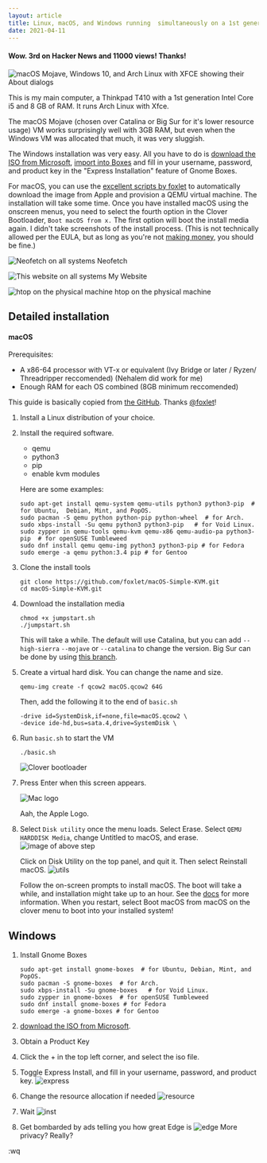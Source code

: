 ```yaml
---
layout: article
title: Linux, macOS, and Windows running  simultaneously on a 1st generation Core i5 and 8GB RAM
date: 2021-04-11
---
```

#### Wow. 3rd on Hacker News and 11000 views! Thanks!
![macOS Mojave, Windows 10, and Arch Linux with XFCE showing their About dialogs](/uploads/vm/sysinfo-fs8.png)

This is my main computer, a Thinkpad T410 with a 1st generation Intel Core i5 and 8 GB of RAM. It runs Arch Linux with Xfce.

The macOS Mojave (chosen over Catalina or Big Sur for it's lower resource usage) VM works surprisingly well with 3GB RAM, but even when the Windows VM was allocated that much, it was very sluggish. 

The Windows installation was very easy. All you have to do is [download the ISO from Microsoft](https://www.microsoft.com/en-us/software-download/windows10ISO), [import into Boxes](https://help.gnome.org/users/gnome-boxes/stable/create.html.en) and fill in your username, password, and product key in the "Express Installation" feature of Gnome Boxes.

For macOS, you can use the [excellent scripts by foxlet](https://github.com/foxlet/macOS-Simple-KVM) to automatically download the image from Apple and provision a QEMU virtual machine. The installation will take some time. Once you have installed macOS using the onscreen menus, you need to select the fourth option in the Clover Bootloader, `Boot macOS from x.` The first option will boot the install media again. I didn't take screenshots of the install process. (This is not technically allowed per the EULA, but as long as you're not [making money,](https://en.wikipedia.org/wiki/Psystar_Corporation) you should be fine.)



![Neofetch on all systems](/uploads/vm/neofetch-fs8.png)
Neofetch

![This website on all systems](/uploads/vm/lukesempire-fs8.png)
My Website

![htop on the physical machine](/uploads/vm/htop-fs8.png)
htop on the physical machine

## Detailed installation
#### macOS

Prerequisites:
- A x86-64 processor with VT-x or equivalent (Ivy Bridge or later / Ryzen/ Threadripper reccomended) (Nehalem did work for me)
- Enough RAM for each OS combined (8GB minimum reccomended)

This guide is basically copied from [the GitHub](https://github.com/foxlet/macOS-Simple-KVM). Thanks [@foxlet](https://github.com/foxlet)!
1. Install a Linux distribution of your choice.
2. Install the required software.
    - qemu
    - python3
    - pip
    - enable kvm modules

    Here are some examples:
    ```
    sudo apt-get install qemu-system qemu-utils python3 python3-pip  # for Ubuntu,  Debian, Mint, and PopOS.
    sudo pacman -S qemu python python-pip python-wheel  # for Arch.
    sudo xbps-install -Su qemu python3 python3-pip   # for Void Linux.
    sudo zypper in qemu-tools qemu-kvm qemu-x86 qemu-audio-pa python3-pip  # for openSUSE Tumbleweed
    sudo dnf install qemu qemu-img python3 python3-pip # for Fedora
    sudo emerge -a qemu python:3.4 pip # for Gentoo
    ```
3. Clone the install tools

    ```
    git clone https://github.com/foxlet/macOS-Simple-KVM.git
    cd macOS-Simple-KVM.git
    ```

4. Download the installation media

    ```
    chmod +x jumpstart.sh
    ./jumpstart.sh
    ```

    This will take a while. The default will use Catalina, but you can add `--high-sierra` `--mojave` or `--catalina` to change the version. Big Sur can be done by using [this branch](https://github.com/foxlet/macOS-Simple-KVM/tree/big-sur).

5. Create a virtual hard disk. You can change the name and size.
    ```
    qemu-img create -f qcow2 macOS.qcow2 64G
    ```
    Then, add the following it to the end of `basic.sh`
    ```
    -drive id=SystemDisk,if=none,file=macOS.qcow2 \
    -device ide-hd,bus=sata.4,drive=SystemDisk \
    ```
6. Run `basic.sh` to start the VM
    ```
    ./basic.sh
    ```

    ![Clover bootloader](/uploads/vm/macclover-fs8.png)

7. Press Enter when this screen appears.

    ![Mac logo](/uploads/vm/apple-fs8.png)

    Aah, the Apple Logo.

8. Select `Disk utility` once the menu loads.
    Select Erase.
    Select `QEMU HARDDISK Media`, change Untitled to macOS, and erase.
    ![image of above step](/uploads/vm/disk-fs8.png)

    Click on Disk Utility on the top panel, and quit it. Then select Reinstall macOS.
    ![utils](/uploads/vm/util-fs8.png)

    Follow the on-screen prompts to install macOS. The boot will take a while, and installation might take up to an hour.
    See the [docs](https://github.com/foxlet/macOS-Simple-KVM/tree/master/docs) for more information.
    When you restart, select Boot macOS from macOS on the clover menu to boot into your installed system!

## Windows
1. Install Gnome Boxes
    ```
    sudo apt-get install gnome-boxes  # for Ubuntu, Debian, Mint, and PopOS.
    sudo pacman -S gnome-boxes  # for Arch.
    sudo xbps-install -Su gnome-boxes   # for Void Linux.
    sudo zypper in gnome-boxes  # for openSUSE Tumbleweed
    sudo dnf install gnome-boxes # for Fedora
    sudo emerge -a gnome-boxes # for Gentoo
    ```
2. [download the ISO from Microsoft](https://www.microsoft.com/en-us/software-download/windows10ISO).
3. Obtain a Product Key
4. Click the + in the top left corner, and select the iso file. 
5. Toggle Express Install, and fill in your username, password, and product key.
    ![express](/uploads/vm/exp-fs8.png)

6. Change the resource allocation if needed
    ![resource](/uploads/vm/R-fs8.png)

7. Wait
    ![inst ](/uploads/vm/inst-fs8.png)

8. Get bombarded by ads telling you how great Edge is
    ![edge](/uploads/vm/edg.png)
    More privacy? Really?

:wq



